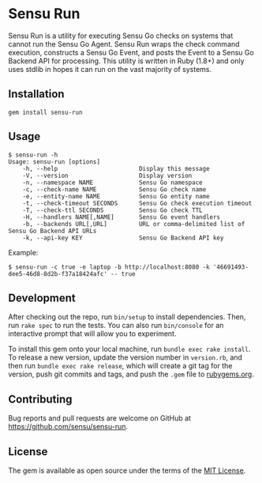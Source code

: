 # Sensu Run

Sensu Run is a utility for executing Sensu Go checks on systems that cannot run the Sensu Go Agent. Sensu Run wraps the check command execution, constructs a Sensu Go Event, and posts the Event to a Sensu Go Backend API for processing. This utility is written in Ruby (1.8+) and only uses stdlib in hopes it can run on the vast majority of systems.

## Installation

```
gem install sensu-run
```

## Usage

```
$ sensu-run -h
Usage: sensu-run [options]
    -h, --help                       Display this message
    -V, --version                    Display version
    -n, --namespace NAME             Sensu Go namespace
    -c, --check-name NAME            Sensu Go check name
    -e, --entity-name NAME           Sensu Go entity name
    -t, --check-timeout SECONDS      Sensu Go check execution timeout
    -T, --check-ttl SECONDS          Sensu Go check TTL
    -H, --handlers NAME[,NAME]       Sensu Go event handlers
    -b, --backends URL[,URL]         URL or comma-delimited list of Sensu Go Backend API URLs
    -k, --api-key KEY                Sensu Go Backend API key
```

Example:

```
$ sensu-run -c true -e laptop -b http://localhost:8080 -k '46691493-dee5-46d8-8d2b-f37a18424afc' -- true
```

## Development

After checking out the repo, run `bin/setup` to install dependencies. Then, run `rake spec` to run the tests. You can also run `bin/console` for an interactive prompt that will allow you to experiment.

To install this gem onto your local machine, run `bundle exec rake install`. To release a new version, update the version number in `version.rb`, and then run `bundle exec rake release`, which will create a git tag for the version, push git commits and tags, and push the `.gem` file to [rubygems.org](https://rubygems.org).

## Contributing

Bug reports and pull requests are welcome on GitHub at https://github.com/sensu/sensu-run.

## License

The gem is available as open source under the terms of the [MIT License](https://opensource.org/licenses/MIT).
